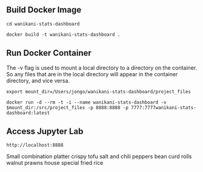 ## Build Docker Image
```
cd wanikani-stats-dashboard

docker build -t wanikani-stats-dashboard .
```

## Run Docker Container
The -v flag is used to mount a local directory to a directory on the container. So any files that are in the local directory will appear in the container directory, and vice versa.
```
export mount_dir=/Users/jongo/wanikani-stats-dashboard/project_files

docker run -d --rm -t -i --name wanikani-stats-dashboard -v $mount_dir:/src/project_files -p 8888:8888 -p 7777:7777wanikani-stats-dashboard:latest
```

## Access Jupyter Lab
```
http://localhost:8888
```

Small combination platter
crispy tofu salt and chili peppers
bean curd rolls
walnut prawns
house special fried rice
